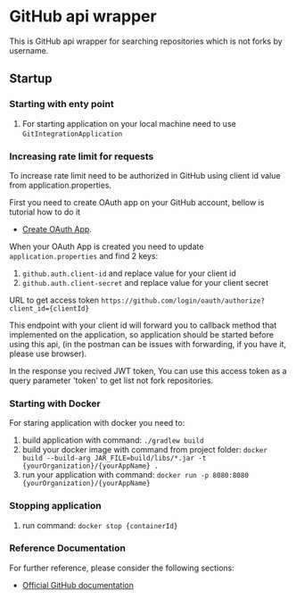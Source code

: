 # GitHub api wrapper
This is GitHub api wrapper for searching repositories which is not forks by username.

## Startup

### Starting with enty point
1. For starting application on your local machine need to use `GitIntegrationApplication`

### Increasing rate limit for requests
To increase rate limit need to be authorized in GitHub using client id value from application.properties.

First you need to create OAuth app on your GitHub account, bellow is tutorial how to do it
* [Create OAuth App](https://docs.github.com/en/developers/apps/building-oauth-apps/creating-an-oauth-app).

When your OAuth App is created you need to update `application.properties` and find 2 keys:
1. `github.auth.client-id` and replace value for your client id
2. `github.auth.client-secret` and replace value for your client secret

URL to get access token `https://github.com/login/oauth/authorize?client_id={clientId}`

This endpoint with your client id will forward you to callback method that implemented on the application, so application should be started before using this api, (in the postman can be issues with forwarding, if you have it, please use browser).

In the response you recived JWT token, You can use this access token as a query parameter 'token' to get list not fork repositories. 
### Starting with Docker
For staring application with docker you need to:
1. build application with command: `./gradlew build`
2. build your docker image with command from project folder: `docker build --build-arg JAR_FILE=build/libs/*.jar -t {yourOrganization}/{yourAppName} .`
3. run your application with command: `docker run -p 8080:8080 {yourOrganization}/{yourAppName}`

### Stopping application
1. run command: `docker stop {containerId}`

### Reference Documentation
For further reference, please consider the following sections:
* [Official GitHub documentation](https://docs.github.com/en/rest)